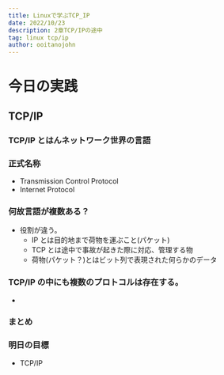 ```yaml
---
title: Linuxで学ぶTCP_IP
date: 2022/10/23
description: 2章TCP/IPの途中
tag: linux tcp/ip
author: ooitanojohn
---
```


# 今日の実践

## TCP/IP

### TCP/IP とはんネットワーク世界の言語

### 正式名称

- Transmission Control Protocol
- Internet Protocol

### 何故言語が複数ある？

- 役割が違う。
  - IP とは目的地まで荷物を運ぶこと(パケット)
  - TCP とは途中で事故が起きた際に対応、管理する物
  - 荷物(パケット？)とはビット列で表現された何らかのデータ

### TCP/IP の中にも複数のプロトコルは存在する。

-

### まとめ

### 明日の目標

- TCP/IP
